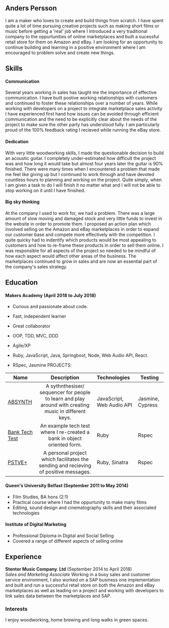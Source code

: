 ## Anders Persson

I am a maker who loves to create and build things from scratch. I have spent quite a lot of time pursuing creative projects such as making short films or music before getting a 'real' job where I introduced a very traditional company to the oppurtunities of online marketplaces and built a sucessful retail store for them on Amazon and eBay. I am looking for an opportunity to continue building and learning in a positive environment where I am encouraged to problem solve and create new things.

## Skills

#### Communication

Several years working in sales has taught me the importance of effective communication. I have built postive working relationships with customers and continued to foster these relationships over a number of years. While working with developers on a project to integrate marketplace sales activity I have experienced first hand how issues can be avoided through efficient communication and the need to be explicitly clear about the needs of the project to make sure the other party has understood fully. I am particularly proud of the 100% feedback rating I recieved while running the eBay store.

#### Dedication

With very little woodworking skills, I made the questionable decision to build an acoustic guitar. I completely under-estimated how difficult the project was and how long it would take but almost four years later the guitar is 90% finished. There were many times when I encountered a problem that made me feel like giving up but I continued to work through and have devoted countless hours to planning and working on the project. Quite simply, when I am given a task to do I will finish it no matter what and I will not be able to stop working on it until I have finished.

#### Big sky thinking

At the company I used to work for, we had a problem. There was a large amount of slow moving and damaged stock and very little funds to invest in the website in order to promote them. I proposed an action plan which involved selling on the Amazon and eBay marketplaces in order to expand our customer base and compete more effectively with the competition. I quite quicky had to indentify which products would be most appealing to customers and how to re-frame these products in order to sell them online. I was responsible for all aspects of the project so needed to be mindful of how each aspect would affect other areas of the business. The marketplaces continued to grow in sales and are now an essential part of the company's sales strategy.


## Education

#### Makers Academy (April 2018 to July 2018)

- Curious and passionate about code. 
- Fast, independent learner
- Great collaborator 

- OOP, TDD, MVC, DDD
- Agile/XP
- Ruby, JavaScript, Java, Springboot, Node, Web Audio API, React.
- RSpec, Jasmine
PROJECTS:

| Name                       | Description                                                                   | Technologies                     |  Testing                           |
| -------------------------- |:-----------------------------------------------------------------------------:|:-------------------|-------------------|
| [ABSYNTH](https://github.com/MarkChanner/final-project)      | A sythnthesiser/ sequencer for people to learn and play around with creating music in different keys.                | JavaScript,  Web Audio API            | Jasmine, Cypress        |
| [Bank Tech Test](https://github.com/anderscodes/bank_tech_test)       | An example tech test where I re-created a bank in object oriented form.                                         | Ruby           | Rspec                    |
| [PSTVE+](https://github.com/anderscodes/positive)            | A personal project which facilitates the sending and recieving of positive messages.  | Ruby, Sinatra         | Rspec       |   

#### Queen's University Belfast (September 2011 to May 2014)

- Film Studies, BA hons (2:1)
- Practical course where I had the oppurtunity to make many films
- Editing, sound design and cinematography skills and their associated technologies

#### Institute of Digital Marketing

- Professional Diploma in Digital and Social Selling
- Covered a range of different aspects of selling online

## Experience

**Stentor Music Company. Ltd** (September 2014 to April 2018)    
*Sales and Marketing Associate*
Working in a busy sales and customer service environment, I also worked on a SAP business one implementation and built and run a successful retail store on both the Amazon and eBay marketplaces as well as leading on a project and working with developers to link sales data between the marketplaces and SAP.


### Interests
I enjoy woodworking, home brewing and long walks in green spaces.
